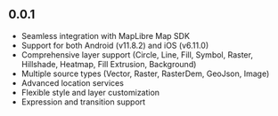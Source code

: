 ## 0.0.1

* Seamless integration with MapLibre Map SDK
* Support for both Android (v11.8.2) and iOS (v6.11.0)
* Comprehensive layer support (Circle, Line, Fill, Symbol, Raster, Hillshade, Heatmap, Fill Extrusion, Background)
* Multiple source types (Vector, Raster, RasterDem, GeoJson, Image)
* Advanced location services
* Flexible style and layer customization
* Expression and transition support
